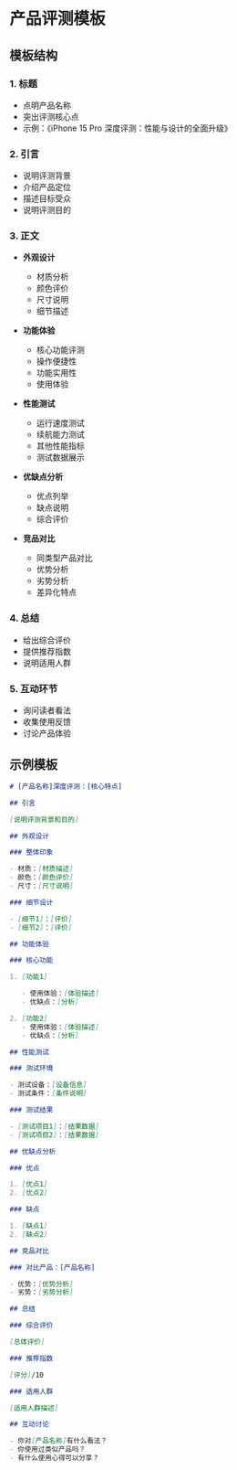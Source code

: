 # 产品评测模板

## 模板结构

### 1. 标题

- 点明产品名称
- 突出评测核心点
- 示例：《iPhone 15 Pro 深度评测：性能与设计的全面升级》

### 2. 引言

- 说明评测背景
- 介绍产品定位
- 描述目标受众
- 说明评测目的

### 3. 正文

- **外观设计**

  - 材质分析
  - 颜色评价
  - 尺寸说明
  - 细节描述

- **功能体验**

  - 核心功能评测
  - 操作便捷性
  - 功能实用性
  - 使用体验

- **性能测试**

  - 运行速度测试
  - 续航能力测试
  - 其他性能指标
  - 测试数据展示

- **优缺点分析**

  - 优点列举
  - 缺点说明
  - 综合评价

- **竞品对比**
  - 同类型产品对比
  - 优势分析
  - 劣势分析
  - 差异化特点

### 4. 总结

- 给出综合评价
- 提供推荐指数
- 说明适用人群

### 5. 互动环节

- 询问读者看法
- 收集使用反馈
- 讨论产品体验

## 示例模板

```markdown
# [产品名称]深度评测：[核心特点]

## 引言

[说明评测背景和目的]

## 外观设计

### 整体印象

- 材质：[材质描述]
- 颜色：[颜色评价]
- 尺寸：[尺寸说明]

### 细节设计

- [细节1]：[评价]
- [细节2]：[评价]

## 功能体验

### 核心功能

1. [功能1]

   - 使用体验：[体验描述]
   - 优缺点：[分析]

2. [功能2]
   - 使用体验：[体验描述]
   - 优缺点：[分析]

## 性能测试

### 测试环境

- 测试设备：[设备信息]
- 测试条件：[条件说明]

### 测试结果

- [测试项目1]：[结果数据]
- [测试项目2]：[结果数据]

## 优缺点分析

### 优点

1. [优点1]
2. [优点2]

### 缺点

1. [缺点1]
2. [缺点2]

## 竞品对比

### 对比产品：[产品名称]

- 优势：[优势分析]
- 劣势：[劣势分析]

## 总结

### 综合评价

[总体评价]

### 推荐指数

[评分]/10

### 适用人群

[适用人群描述]

## 互动讨论

- 你对[产品名称]有什么看法？
- 你使用过类似产品吗？
- 有什么使用心得可以分享？
```
